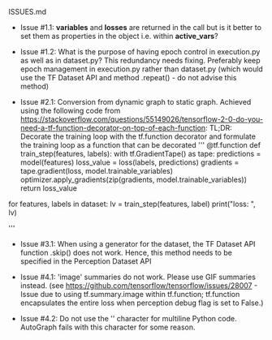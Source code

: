 ISSUES.md

* Issue #1.1: __variables__ and __losses__ are returned in the call but is it better to set them as properties in the object i.e. within __active_vars__?

* Issue #1.2: What is the purpose of having epoch control in execution.py as well as in dataset.py? This redundancy needs fixing. Preferably keep epoch management in execution.py rather than dataset.py (which would use the TF Dataset API and method .repeat() - do not advise this method)


* Issue #2.1: Conversion from dynamic graph to static graph. Achieved using the following code from https://stackoverflow.com/questions/55149026/tensorflow-2-0-do-you-need-a-tf-function-decorator-on-top-of-each-function:
TL;DR: Decorate the training loop with the tf.function decorator and formulate the training loop as a function that can be decorated
'''
@tf.function
def train_step(features, labels):
   with tf.GradientTape() as tape:
        predictions = model(features)
        loss_value = loss(labels, predictions)
    gradients = tape.gradient(loss, model.trainable_variables)
    optimizer.apply_gradients(zip(gradients, model.trainable_variables))
    return loss_value

for features, labels in dataset:
    lv = train_step(features, label)
    print("loss: ", lv)

 '''

 * Issue #3.1: When using a generator for the dataset, the TF Dataset API function .skip() does not work. Hence, this method needs to be specified in the Perception Dataset API

 * Issue #4.1: 'image' summaries do not work. Please use GIF summaries instead. (see https://github.com/tensorflow/tensorflow/issues/28007 - Issue due to using tf.summary.image within tf.function; tf.function encapsulates the entire loss when perception debug flag is set to False.)

* Issue #4.2: Do not use the '\' character for multiline Python code. AutoGraph fails with this character for some reason.

